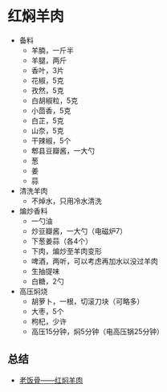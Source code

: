 # 红焖羊肉

* 备料
    * 羊腩，一斤半
    * 羊腿，两斤
    * 香叶，3片
    * 花椒，5克
    * 孜然，5克
    * 白胡椒粒，5克
    * 小茴香，5克
    * 白芷，5克
    * 山奈，5克
    * 干辣椒，5个
    * 郫县豆瓣酱，一大勺
    * 葱
    * 姜
    * 蒜
* 清洗羊肉
    * 不焯水，只用冷水清洗
* 煸炒香料
    * 一勺油
    * 炒豆瓣酱，一大勺（电磁炉7）
    * 下葱姜蒜（各4个）
    * 下肉，煸炒至羊肉变形
    * 啤酒，两听，可以考虑再加水以没过羊肉
    * 生抽提味
    * 白糖，2勺
* 高压焖烧
    * 胡萝卜，一根，切滚刀块（可略多）
    * 大枣，5个
    * 枸杞，少许
    * 高压15分钟，焖5分钟（电高压锅25分钟）

## 总结
* [老饭骨——红焖羊肉](https://www.youtube.com/watch?v=fZWBo297uMk)
